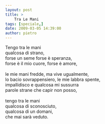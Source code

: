 ```yaml
---
layout: post
title: >
    Tra Le Mani
tags: [speciale,]
date: 2009-03-05 14:39:00
author: pietro
---
```

Tengo tra le mani<br/>qualcosa di strano,<br/>forse un seme forse è speranza,<br/>forse è il mio cuore, forse è amore,<br/><br/>le mie mani fredde, ma vive ugualmente,<br/>lo bacio sovrappensiero, le mie labbra spente,<br/>impallidisco e qualcosa mi sussurra<br/>parole strane che capir non posso,<br/><br/>tengo tra le mani<br/>qualcosa di sconosciuto,<br/>qualcosa di un domani,<br/>che mai sarà veduto.
